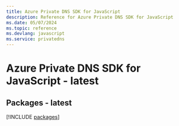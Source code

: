```yaml
---
title: Azure Private DNS SDK for JavaScript
description: Reference for Azure Private DNS SDK for JavaScript
ms.date: 05/07/2024
ms.topic: reference
ms.devlang: javascript
ms.service: privatedns
---
```

# Azure Private DNS SDK for JavaScript - latest
## Packages - latest
[!INCLUDE [packages](private-dns-index.md)]
